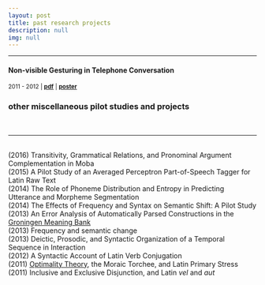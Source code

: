 ```yaml
---
layout: post
title: past research projects
description: null
img: null
---
```


***
<sub></sub>
<h4>Non-visible Gesturing in Telephone Conversation</h4>
<sup>2011 - 2012 | <a href="http://www.ncurproceedings.org/ojs/index.php/NCUR2012/article/view/181"><b>pdf</b></a> | <a href="http://jared-desjardins.github.io/files/NCUR-poster.pdf"><b>poster</b></a></sup>

<br>

<h3>other miscellaneous pilot studies and projects</h3>
<br>

***
<sub></sub>  
(2016) Transitivity, Grammatical Relations, and Pronominal Argument Complementation in Moba  
<sup></sup>
(2015) A Pilot Study of an Averaged Perceptron Part-of-Speech Tagger for Latin Raw Text  
<sup></sup>
(2014) The Role of Phoneme Distribution and Entropy in Predicting Utterance and Morpheme Segmentation  
<sup></sup>
(2014) The Effects of Frequency and Syntax on Semantic Shift: A Pilot Study  
<sup></sup>
(2013) An Error Analysis of Automatically Parsed Constructions in the [Groningen Meaning Bank](http://gmb.let.rug.nl/)  
<sup></sup>
(2013) Frequency and semantic change  
<sup></sup>
(2013) Deictic, Prosodic, and Syntactic Organization of a Temporal Sequence in Interaction  
<sup></sup>
(2012) A Syntactic Account of Latin Verb Conjugation  
<sup></sup>
(2011) [Optimality Theory](http://en.wikipedia.org/wiki/Optimality_Theory), the Moraic Torchee, and Latin Primary Stress  
<sup></sup>
(2011) Inclusive and Exclusive Disjunction, and Latin *vel* and *aut*  
